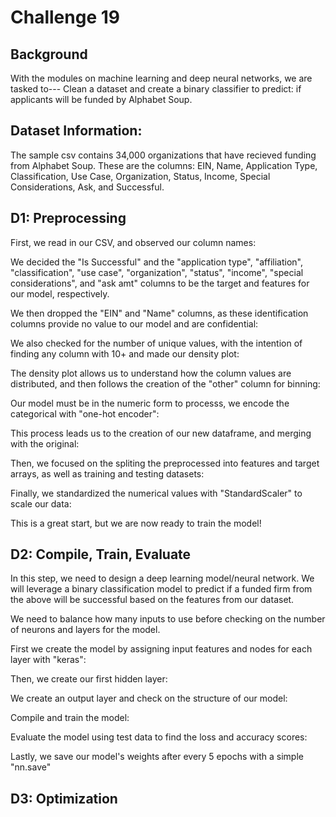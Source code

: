 # Challenge 19
## Background
With the modules on machine learning and deep neural networks, we are tasked to---
Clean a dataset and create a binary classifier to predict: if applicants will be funded by Alphabet Soup.
## Dataset Information:
The sample csv contains 34,000 organizations that have recieved funding from Alphabet Soup. 
These are the columns: EIN, Name, Application Type, Classification, Use Case, Organization, Status, Income, Special Considerations, Ask, and Successful. 
## D1: Preprocessing 
First, we read in our CSV, and observed our column names: 

We decided the "Is Successful" and the "application type", "affiliation", "classification", "use case", "organization", "status", "income", "special considerations", and "ask amt" columns to be the target and features for our model, respectively. 

We then dropped the "EIN" and "Name" columns, as these identification columns provide no value to our model and are confidential: 

We also checked for the number of unique values, with the intention of finding any column with 10+ and made our density plot: 

The density plot allows us to understand how the column values are distributed, and then follows the creation of the "other" column for binning:

Our model must be in the numeric form to processs, we encode the categorical with "one-hot encoder": 

This process leads us to the creation of our new dataframe, and merging with the original: 

Then, we focused on the spliting the preprocessed into features and target arrays, as well as training and testing datasets: 

Finally, we standardized the numerical values with "StandardScaler" to scale our data: 

This is a great start, but we are now ready to train the model! 
## D2: Compile, Train, Evaluate 
In this step, we need to design a deep learning model/neural network. We will leverage a binary classification model to predict if a funded firm from the above will be successful based on the features from our dataset. 

We need to balance how many inputs to use before checking on the number of neurons and layers for the model. 

First we create the model by assigning input features and nodes for each layer with "keras":

Then, we create our first hidden layer:

We create an output layer and check on the structure of our model:

Compile and train the model:

Evaluate the model using test data to find the loss and accuracy scores: 

Lastly, we save our model's weights after every 5 epochs with a simple "nn.save"

## D3: Optimization


